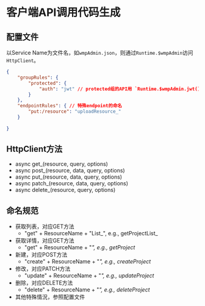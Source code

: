 # 客户端API调用代码生成

## 配置文件

以Service Name为文件名，如`wmpAdmin.json`，则通过`Runtime.$wmpAdmin`访问`HttpClient`。

```json
{
    "groupRules": {
        "protected": {
            "auth": "jwt" // protected组的API用 `Runtime.$wmpAdmin.jwt()` 访问`HttpClient`
        }
    },
    "endpointRules": { // 特殊endpoint的命名
        "put:/resource": "uploadResource_"
    }
    
}
```

## HttpClient方法

- async get_(resource, query, options)
- async post_(resource, data, query, options)
- async put_(resource, data, query, options)
- async patch_(resource, data, query, options)
- async delete_(resource, query, options)

## 命名规范

- 获取列表，对应GET方法
  - "get" + ResourceName + "List_", e.g., getProjectList_
- 获取详情，对应GET方法
  - "get" + ResourceName + "_", e.g., getProject_
- 新建，对应POST方法
  - "create" + ResourceName + "_", e.g., createProject_
- 修改，对应PATCH方法
  - "update" + ResourceName + "_", e.g., updateProject_
- 删除，对应DELETE方法
  - "delete" + ResourceName + "_", e.g., deleteProject_
- 其他特殊情況，参照配置文件

